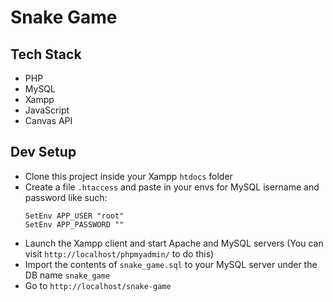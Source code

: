 # Snake Game

## Tech Stack

- PHP
- MySQL
- Xampp
- JavaScript
- Canvas API

## Dev Setup

- Clone this project inside your Xampp `htdocs` folder
- Create a file `.htaccess` and paste in your envs for MySQL isername and password like such:
  ```
  SetEnv APP_USER "root"
  SetEnv APP_PASSWORD ""
  ```
- Launch the Xampp client and start Apache and MySQL servers (You can visit `http://localhost/phpmyadmin/` to do this)
- Import the contents of `snake_game.sql` to your MySQL server under the DB name `snake_game`
- Go to `http://localhost/snake-game`
